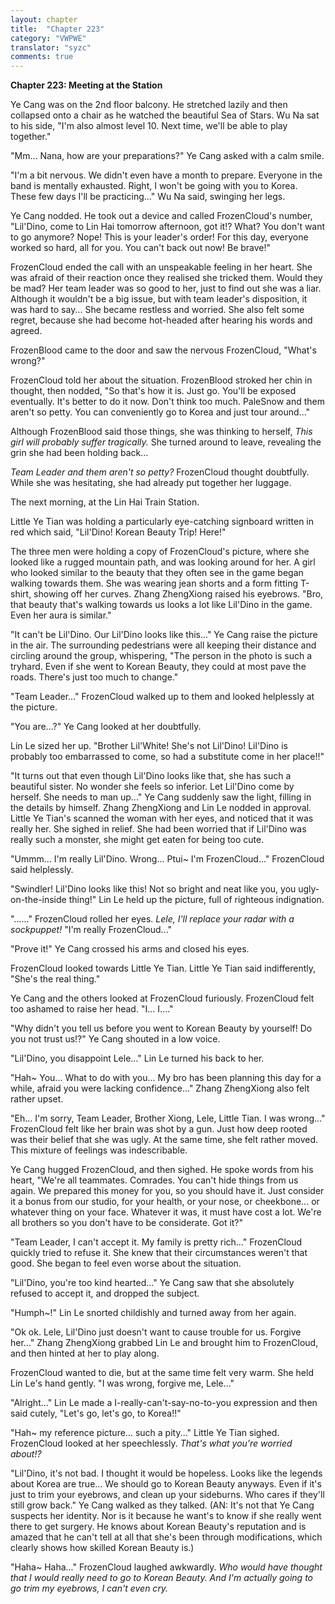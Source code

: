 ```yaml
---
layout: chapter
title:  "Chapter 223"
category: "VWPWE"
translator: "syzc"
comments: true
---
```


**Chapter 223: Meeting at the Station**

Ye Cang was on the 2nd floor balcony. He stretched lazily and then collapsed onto a chair as he watched the beautiful Sea of Stars. Wu Na sat to his side, "I'm also almost level 10. Next time, we'll be able to play together."

"Mm... Nana, how are your preparations?" Ye Cang asked with a calm smile. 

"I'm a bit nervous. We didn't even have a month to prepare. Everyone in the band is mentally exhausted. Right, I won't be going with you to Korea. These few days I'll be practicing..." Wu Na said, swinging her legs.

Ye Cang nodded. He took out a device and called FrozenCloud's number, "Lil'Dino, come to Lin Hai tomorrow afternoon, got it!? What? You don't want to go anymore? Nope! This is your leader's order! For this day, everyone worked so hard, all for you. You can't back out now! Be brave!"

FrozenCloud ended the call with an unspeakable feeling in her heart. She was afraid of their reaction once they realised she tricked them. Would they be mad? Her team leader was so good to her, just to find out she was a liar. Although it wouldn't be a big issue, but with team leader's disposition, it was hard to say... She became restless and worried. She also felt some regret, because she had become hot-headed after hearing his words and agreed. 

FrozenBlood came to the door and saw the nervous FrozenCloud, "What's wrong?"

FrozenCloud told her about the situation. FrozenBlood stroked her chin in thought, then nodded, "So that's how it is. Just go. You'll be exposed eventually. It's better to do it now. Don't think too much. PaleSnow and them aren't so petty. You can conveniently go to Korea and just tour around..."

Although FrozenBlood said those things, she was thinking to herself, *This girl will probably suffer tragically.* She turned around to leave, revealing the grin she had been holding back...

*Team Leader and them aren't so petty?* FrozenCloud thought doubtfully. While she was hesitating, she had already put together her luggage.

The next morning, at the Lin Hai Train Station.

Little Ye Tian was holding a particularly eye-catching signboard written in red which said, "Lil'Dino! Korean Beauty Trip! Here!"

The three men were holding a copy of FrozenCloud's picture, where she looked like a rugged mountain path, and was looking around for her. A girl who looked similar to the beauty that they often see in the game began walking towards them. She was wearing jean shorts and a form fitting T-shirt, showing off her curves. Zhang ZhengXiong raised his eyebrows. "Bro, that beauty that's walking towards us looks a lot like Lil'Dino in the game. Even her aura is similar."

"It can't be Lil'Dino. Our Lil'Dino looks like this..." Ye Cang raise the picture in the air. The surrounding pedestrians were all keeping their distance and circling around the group, whispering, "The person in the photo is such a tryhard. Even if she went to Korean Beauty, they could at most pave the roads. There's just too much to change."

"Team Leader..." FrozenCloud walked up to them and looked helplessly at the picture.

"You are...?" Ye Cang looked at her doubtfully. 

Lin Le sized her up. "Brother Lil'White! She's not Lil'Dino! Lil'Dino is probably too embarrassed to come, so had a substitute come in her place!!"

"It turns out that even though Lil'Dino looks like that, she has such a beautiful sister. No wonder she feels so inferior. Let Lil'Dino come by herself. She needs to man up..." Ye Cang suddenly saw the light, filling in the details by himself. Zhang ZhengXiong and Lin Le nodded in approval. Little Ye Tian's scanned the woman with her eyes, and noticed that it was really her. She sighed in relief. She had been worried that if Lil'Dino was really such a monster, she might get eaten for being too cute.

"Ummm... I'm really Lil'Dino. Wrong... Ptui~ I'm FrozenCloud..." FrozenCloud said helplessly.

"Swindler! Lil'Dino looks like this! Not so bright and neat like you, you ugly-on-the-inside thing!" Lin Le held up the picture, full of righteous indignation.

"......" FrozenCloud rolled her eyes. *Lele, I'll replace your radar with a sockpuppet!* "I'm really FrozenCloud..."

"Prove it!" Ye Cang crossed his arms and closed his eyes. 

FrozenCloud looked towards Little Ye Tian. Little Ye Tian said indifferently, "She's the real thing."

Ye Cang and the others looked at FrozenCloud furiously. FrozenCloud felt too ashamed to raise her head. "I... I...."

"Why didn't you tell us before you went to Korean Beauty by yourself! Do you not trust us!?" Ye Cang shouted in a low voice.

"Lil'Dino, you disappoint Lele..." Lin Le turned his back to her.

"Hah~ You... What to do with you... My bro has been planning this day for a while, afraid you were lacking confidence..." Zhang ZhengXiong also felt rather upset.

"Eh... I'm sorry, Team Leader, Brother Xiong, Lele, Little Tian. I was wrong..." FrozenCloud felt like her brain was shot by a gun. Just how deep rooted was their belief that she was ugly. At the same time, she felt rather moved. This mixture of feelings was indescribable.

Ye Cang hugged FrozenCloud, and then sighed. He spoke words from his heart, "We're all teammates. Comrades. You can't hide things from us again. We prepared this money for you, so you should have it. Just consider it a bonus from our studio, for your health, or your nose, or cheekbone... or whatever thing on your face. Whatever it was, it must have cost a lot. We're all brothers so you don't have to be considerate. Got it?"

"Team Leader, I can't accept it. My family is pretty rich..." FrozenCloud quickly tried to refuse it. She knew that their circumstances weren't that good. She began to feel even worse about the situation.

"Lil'Dino, you're too kind hearted..." Ye Cang saw that she absolutely refused to accept it, and dropped the subject.

"Humph~!" Lin Le snorted childishly and turned away from her again.

"Ok ok. Lele, Lil'Dino just doesn't want to cause trouble for us. Forgive her..." Zhang ZhengXiong grabbed Lin Le and brought him to FrozenCloud, and then hinted at her to play along.

FrozenCloud wanted to die, but at the same time felt very warm. She held Lin Le's hand gently. "I was wrong, forgive me, Lele..."

"Alright..." Lin Le made a I-really-can't-say-no-to-you expression and then said cutely, "Let's go, let's go, to Korea!!"

"Hah~ my reference picture... such a pity..." Little Ye Tian sighed. FrozenCloud looked at her speechlessly. *That's what you're worried about!?*

"Lil'Dino, it's not bad. I thought it would be hopeless. Looks like the legends about Korea are true... We should go to Korean Beauty anyways. Even if it's just to trim your eyebrows, and clean up your sideburns. Who cares if they'll still grow back." Ye Cang walked as they talked. (AN: It's not that Ye Cang suspects her identity. Nor is it because he want's to know if she really went there to get surgery. He knows about Korean Beauty's reputation and is amazed that he can't tell at all that she's been through modifications, which clearly shows how skilled Korean Beauty is.)

"Haha~ Haha..." FrozenCloud laughed awkwardly. *Who would have thought that I would really need to go to Korean Beauty. And I'm actually going to go trim my eyebrows, I can't even cry.*
